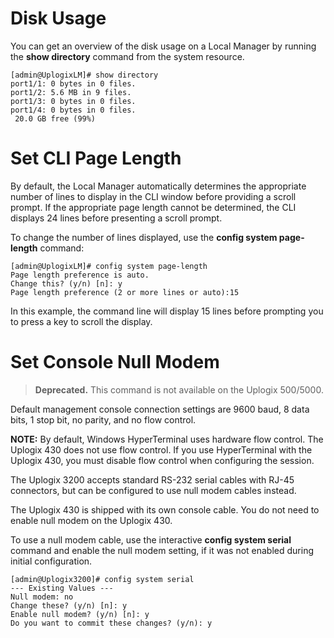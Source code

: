 <!-- 5.4 -->

# Disk Usage

You can get an overview of the disk usage on a Local Manager by running the **show directory** command from the system resource.

```
[admin@UplogixLM]# show directory
port1/1: 0 bytes in 0 files.
port1/2: 5.6 MB in 9 files.
port1/3: 0 bytes in 0 files.
port1/4: 0 bytes in 0 files.
 20.0 GB free (99%)
```

# Set CLI Page Length

By default, the Local Manager automatically determines the appropriate number of lines to display in the CLI window before providing a scroll prompt. If the appropriate page length cannot be determined, the CLI displays 24 lines before presenting a scroll prompt.

To change the number of lines displayed, use the **config system page-length** command:

```
[admin@UplogixLM]# config system page-length
Page length preference is auto.
Change this? (y/n) [n]: y
Page length preference (2 or more lines or auto):15
```

In this example, the command line will display 15 lines before prompting you to press a key to scroll the display.

# Set Console Null Modem

> **Deprecated.** This command is not available on the Uplogix 500/5000.

Default management console connection settings are 9600 baud, 8 data bits, 1 stop bit, no parity, and no flow control.

**NOTE:** By default, Windows HyperTerminal uses hardware flow control. The Uplogix 430 does not use flow control. If you use HyperTerminal with the Uplogix 430, you must disable flow control when configuring the session.

The Uplogix 3200 accepts standard RS-232 serial cables with RJ-45 connectors, but can be configured to use null modem cables instead.

The Uplogix 430 is shipped with its own console cable. You do not need to enable null modem on the Uplogix 430.

To use a null modem cable, use the interactive **config system serial** command and enable the null modem setting, if it was not enabled during initial configuration.

```
[admin@Uplogix3200]# config system serial
--- Existing Values ---
Null modem: no
Change these? (y/n) [n]: y
Enable null modem? (y/n) [n]: y
Do you want to commit these changes? (y/n): y
```